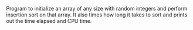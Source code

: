 Program to initialize an array of any size with random integers and perform insertion sort on that array. It also times how long it takes to sort and prints out the time elapsed and CPU time.
